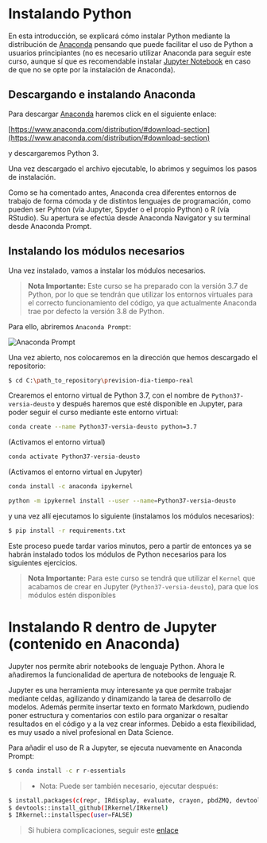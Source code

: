 # Instalando Python 

En esta introducción, se explicará cómo instalar Python mediante la
distribución de [Anaconda](https://www.anaconda.com) pensando que puede 
facilitar el uso de Python a usuarios principiantes (no es necesario utilizar
Anaconda para seguir este curso, aunque sí que es recomendable instalar
[Jupyter Notebook](https://jupyter.org/) en caso de que no se opte por
la instalación de Anaconda).

## Descargando e instalando Anaconda

Para descargar [Anaconda](https://www.anaconda.com) haremos click en el
siguiente enlace:

[https://www.anaconda.com/distribution/#download-section](https://www.anaconda.com/distribution/#download-section)

y descargaremos Python 3.

Una vez descargado el archivo ejecutable, lo abrimos y seguimos los pasos
de instalación.

Como se ha comentado antes, Anaconda crea diferentes entornos de trabajo de forma cómoda y de distintos lenguajes de programación, como pueden ser Pyhton (vía Jupyter, Spyder o el propio Python) o R (vía RStudio). Su apertura se efectúa desde Anaconda Navigator y su terminal desde Anaconda Prompt.

## Instalando los módulos necesarios

Una vez instalado, vamos a instalar los módulos necesarios. 

> **Nota Importante:** Este curso se ha preparado con la versión 3.7 de Python, por lo que se tendrán que utilizar los entornos virtuales para el correcto funcionamiento del código, ya que actualmente Anaconda trae por defecto la versión 3.8 de Python.

Para ello, abriremos `Anaconda Prompt`:

![Anaconda Prompt](../../Imagenes/Anaconda_prompt.png)

Una vez abierto, nos colocaremos en la dirección que hemos descargado
el repositorio:

```bash
$ cd C:\path_to_repository\prevision-dia-tiempo-real
```

Crearemos el entorno virtual de Python 3.7, con el nombre de `Python37-versia-deusto` y después haremos que esté disponible en Jupyter, para poder seguir el curso mediante este entorno virtual:

```bash
conda create --name Python37-versia-deusto python=3.7
```

(Activamos el entorno virtual)

```bash
conda activate Python37-versia-deusto
```

(Activamos el entorno virtual en Jupyter)

```bash
conda install -c anaconda ipykernel
```

```bash
python -m ipykernel install --user --name=Python37-versia-deusto
```

y una vez allí ejecutamos lo siguiente (instalamos los módulos necesarios):

```bash
$ pip install -r requirements.txt
```

Este proceso puede tardar varios minutos, pero a partir de entonces ya se habrán instalado todos
los módulos de Python necesarios para los siguientes ejercicios.

> **Nota Importante:** Para este curso se tendrá que utilizar el `Kernel` que acabamos de crear en Jupyter (`Python37-versia-deusto`), para que los módulos estén disponibles

# Instalando R dentro de Jupyter (contenido en Anaconda)

Jupyter nos permite abrir notebooks de lenguaje Python. Ahora le añadiremos la funcionalidad de apertura de notebooks de lenguaje R.

Jupyter es una herramienta muy interesante ya que permite trabajar mediante celdas, agilizando y dinamizando la tarea de desarrollo de modelos. Además permite insertar texto en formato Markdown, pudiendo poner estructura y comentarios con estilo para organizar o resaltar resultados en el código y a la vez crear informes. Debido a esta flexibilidad, es muy usado a nivel profesional en Data Science.

Para añadir el uso de R a Jupyter, se ejecuta nuevamente en Anaconda Prompt:

```bash
$ conda install -c r r-essentials
```

 >- Nota: Puede ser también necesario, ejecutar después:
 
```bash
$ install.packages(c(repr, IRdisplay, evaluate, crayon, pbdZMQ, devtools, uuid, digest), type=source)
$ devtools::install_github(IRkernel/IRkernel)
$ IRkernel::installspec(user=FALSE)
```

> Si hubiera complicaciones, seguir este [enlace](https://medium.com/@pabecer/instalar-el-kernel-de-r-en-jupyter-notebook-38bc724cc0d7)


